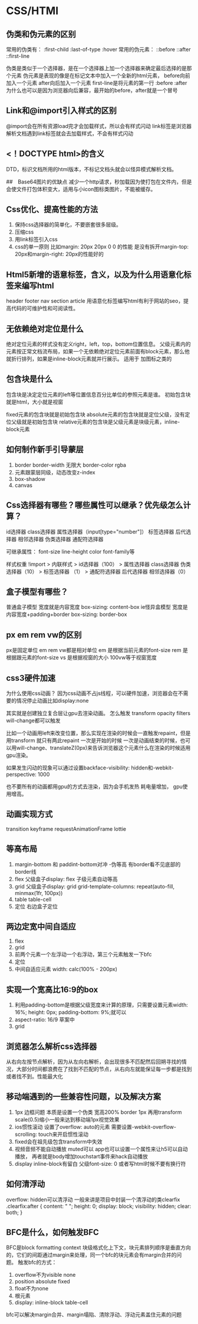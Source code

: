 # CSS/HTMl

## 伪类和伪元素的区别
常用的伪类有： :first-child :last-of-type :hover
常用的伪元素： ::before ::after ::first-line

伪类是类似于一个选择器，是在一个选择器上加一个选择器来确定最后选择的是那个元素
伪元素是表现的像是在标记文本中加入一个全新的html元素， before向前加入一个元素 after向后加入一个元素 first-line是将元素的第一行 :before :after为什么也可以是因为浏览器向后兼容，最开始的before，after就是一个冒号

## Link和@import引入样式的区别
@import会在所有资源load完才会加载样式，所以会有样式闪动
link标签是浏览器解析文档遇到link标签就会去加载样式，不会有样式闪动

## <！DOCTYPE html>的含义
DTD，标识文档所用的html版本，不标记文档头就会以怪异模式解析文档。

##　Base64图片的优缺点
减少一个http请求，秒加载因为使打包在文件内，但是会使文件打包体积变大，适用与小icon图标类图片，不能被缓存。

## Css优化、提高性能的方法
1. 保持css选择器的简单化，不要嵌套很多层级。
2. 压缩css
3. 用link标签引入css
4. css的单一原则 比如margin: 20px 20px 0 0 的性能 是没有拆开margin-top: 20px和margin-right: 20px的性能好的

## Html5新增的语意标签，含义，以及为什么用语意化标签来编写html
header footer nav section article
用语意化标签编写html有利于网站的seo，提高代码的可维护性和可阅读性。

## 无依赖绝对定位是什么
绝对定位元素的样式没有定义right，left，top，bottom位置信息。
父级元素内的元素按正常文档流布局，如果一个无依赖绝对定位元素前面有block元素，那么他就折行排列，如果是inline-block元素就并行展示。
适用于 加图标之类的

## 包含块是什么
包含块是决定定位元素的left等位置信息百分比单位的参照元素是谁。
初始包含块就是html，大小就是视窗

fixed元素的包含块就是初始包含块
absolute元素的包含块就是定位父级，没有定位父级就是初始包含块
relative元素的包含块是父级元素是块级元素，inline-block元素

## 如何制作新手引导蒙层
1. border border-width 无限大 border-color rgba
2. 元素跟蒙层同级，动态改变z-index
3. box-shadow
4. canvas

## Css选择器有哪些？哪些属性可以继承？优先级怎么计算？
id选择器 class选择器 属性选择器（input[type="number"]） 标签选择器 后代选择器 相邻选择器 伪类选择器 通配符选择器

可继承属性： font-size line-height color font-family等

样式权重 !import > 内联样式 > id选择器（100） > 属性选择器 class选择器 伪类选择器（10） > 标签选择器 （1） > 通配符选择器 后代选择器 相邻选择器（0）

## 盒子模型有哪些？
普通盒子模型 宽度就是内容宽度 box-sizing: content-box
ie怪异盒模型 宽度是内容宽度+padding+border box-sizing: border-box

## px em rem vw的区别
px是固定单位
em rem vw都是相对单位
em 是根据当前元素的font-size
rem 是根据跟元素的font-size
vs 是根据视窗的大小 100vw等于视窗宽度

## css3硬件加速
为什么使用css动画？
因为css动画不占js线程，可以硬件加速，浏览器会在不需要的情况停止动画比如display:none

其实就是创建独立复合层让gpu去渲染动画。
怎么触发 transform opacity filters will-change都可以触发

比如一个动画用left来改变位置，那么实现在渲染的时候会一直触发repaint，但是用transform 就只有两此repaint 一次是开始的时候 一次是动画结束的时候，也可以用will-change、translateZ(0px)来告诉浏览器这个元素什么在渲染的时候适用gpu渲染。

如果发生闪动的现象可以通过设置backface-visibility: hidden和-webkit-perspective: 1000

也不要所有的动画都用gpu的方式去渲染，因为会手机发热 耗电量增加， gpu使用增高。

## 动画实现方式
transition keyframe requestAnimationFrame lottie

## 等高布局
1. margin-bottom 和 paddint-bottom对冲 -伪等高 有border看不见底部的border线
2. flex 父级盒子display: flex 子级元素自动等高
3. grid 父级盒子display: grid grid-template-columns: repeat(auto-fill, minmax(1fr, 100px))
4. table table-cell
5. 定位 右边盒子定位

## 两边定宽中间自适应
1. flex
2. grid
3. 前两个元素一个左浮动一个右浮动，第三个元素触发一下bfc
4. 定位
5. 中间自适应元素 width: calc(100% - 200px)

## 实现一个宽高比16:9的box
1. 利用padding-bottom是根据父级宽度来计算的原理，只需要设置元素width: 16%; height: 0px; padding-bottom: 9%;就可以
2. aspect-ratio: 16/9 草案中
3. grid

## 浏览器怎么解析css选择器
从右向左按节点解析，因为从左向右解析，会出现很多不匹配然后回朔寻找的情况，大部分时间都浪费在了找到不匹配的节点，从右向左就能保证每一步都是找到或者找不到。性能最大化

## 移动端遇到的一些兼容性问题，以及解决方案
1. 1px 边框问题 本质是设置一个伪类 宽高200% border 1px 再用transform scale(0.5)缩小一般来达到移动端1px视觉效果
2. ios惯性滚动 设置了overflow: auto的元素 需要设置-webkit-overflow-scrolling: touch来开启惯性滚动
3. fixed会在祖先级包含transform中失效
4. 视频音频不能自动播放 muted可以 app也可以设置一个属性来让h5可以自动播放， 再者就是body增加touchstart事件来hack自动播放
5. display inline-block有留白 父级font-size: 0 或者写html时候不要有换行符

## 如何清浮动
overflow: hidden可以清浮动
一般来讲是项目中封装一个清浮动的类clearfix
.clearfix:after {
  content: " ";
  height: 0;
  display: block;
  visibility: hidden;
  clear: both;
}

## BFC是什么，如何触发BFC
BFC是block formatting context 块级格式化上下文，块元素排列顺序是垂直方向的，它们的间距通过margin来处理，同一个bfc的块元素会有margin合并的问题。
触发bfc的方式：
1. overflow不为visible none
2. position absolute fixed
3. float不为none
4. 根元素
5. display: inline-block table-cell

bfc可以解决margin合并、margin塌陷、清除浮动、浮动元素盖住元素的问题

